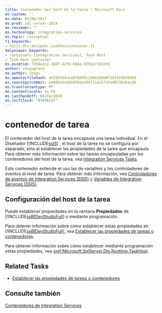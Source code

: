 ```yaml
---
title: Contenedor del host de la tarea | Microsoft Docs
ms.custom: ''
ms.date: 03/06/2017
ms.prod: sql-server-2014
ms.reviewer: ''
ms.technology: integration-services
ms.topic: conceptual
f1_keywords:
- sql12.dts.designer.taskhostcontainer.f1
helpviewer_keywords:
- containers [Integration Services], Task Host
- Task Host container
ms.assetid: 7394a2c2-1b07-427d-b94a-9792e7783d35
author: chugugrace
ms.author: chugu
ms.openlocfilehash: 4429d564cea0f08d5c2408199a8f1837b38389b0
ms.sourcegitcommit: ad4d92dce894592a259721a1571b1d8736abacdb
ms.translationtype: MT
ms.contentlocale: es-ES
ms.lasthandoff: 08/04/2020
ms.locfileid: "87676117"
---
```

# <a name="task-host-container"></a>contenedor de tarea
  El contenedor del host de la tarea encapsula una tarea individual. En el Diseñador [!INCLUDE[ssIS](../../includes/ssis-md.md)] , el host de la tarea no se configura por separado, sino al establecer las propiedades de la tarea que encapsula. Para obtener más información sobre las tareas encapsuladas por los contenedores del host de la tarea, vea [Integration Services Tasks](integration-services-tasks.md).  
  
 Este contenedor extiende el uso las de variables y los controladores de eventos al nivel de tarea. Para obtener más información, vea [Controladores de eventos de Integration Services &#40;SSIS&#41;](../integration-services-ssis-event-handlers.md) y [Variables de Integration Services &#40;SSIS&#41;](../integration-services-ssis-variables.md).  
  
## <a name="configuration-of-the-task-host"></a>Configuración del host de la tarea  
 Puede establecer propiedades en la ventana **Propiedades** de [!INCLUDE[ssBIDevStudioFull](../../includes/ssbidevstudiofull-md.md)] o mediante programación.  
  
 Para obtener información sobre cómo establecer estas propiedades en [!INCLUDE[ssBIDevStudioFull](../../includes/ssbidevstudiofull-md.md)], vea [Establecer las propiedades de tareas o contenedores](../set-the-properties-of-a-task-or-container.md).  
  
 Para obtener información sobre cómo establecer mediante programación estas propiedades, vea <xref:Microsoft.SqlServer.Dts.Runtime.TaskHost>.  
  
## <a name="related-tasks"></a>Related Tasks  
  
-   [Establecer las propiedades de tareas o contenedores](../set-the-properties-of-a-task-or-container.md)  
  
## <a name="see-also"></a>Consulte también  
 [Contenedores de Integration Services](integration-services-containers.md)  
  
  
